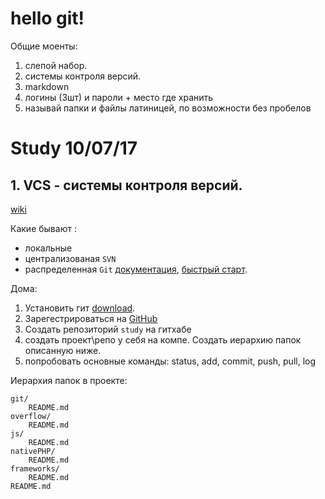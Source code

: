 # hello git!

Общие моенты:
1. слепой набор.
2. системы контроля версий.
3. markdown
4. логины (3шт) и пароли + место где хранить
5. называй папки и файлы латиницей, по возможности без пробелов  

# Study 10/07/17

## 1. VCS - системы контроля версий.

[wiki](https://ru.wikipedia.org/wiki/%D0%A1%D0%B8%D1%81%D1%82%D0%B5%D0%BC%D0%B0_%D1%83%D0%BF%D1%80%D0%B0%D0%B2%D0%BB%D0%B5%D0%BD%D0%B8%D1%8F_%D0%B2%D0%B5%D1%80%D1%81%D0%B8%D1%8F%D0%BC%D0%B8)

Какие бывают :
- локальные
- централизованая `SVN`
- распределенная `Git` [документация](https://git-scm.com/book/ru/v1/%D0%92%D0%B2%D0%B5%D0%B4%D0%B5%D0%BD%D0%B8%D0%B5-%D0%9F%D0%B5%D1%80%D0%B2%D0%BE%D0%BD%D0%B0%D1%87%D0%B0%D0%BB%D1%8C%D0%BD%D0%B0%D1%8F-%D0%BD%D0%B0%D1%81%D1%82%D1%80%D0%BE%D0%B9%D0%BA%D0%B0-Git), [быcтрый старт](https://habrahabr.ru/post/125799/).

Дома:
1. Установить гит [download](https://git-scm.com/downloads).
2. Зарегестрироваться на [GitHub](https://github.com/)
3. Создать репозиторий `study` на гитхабе
4. создать проект\репо у себя на компе. Создать иерархию папок описанную ниже.
5. попробовать основные команды: status, add, commit, push, pull, log


Иерархия папок в проекте:
```
git/
    README.md
overflow/
    README.md
js/
    README.md
nativePHP/
    README.md
frameworks/
    README.md
README.md
```

